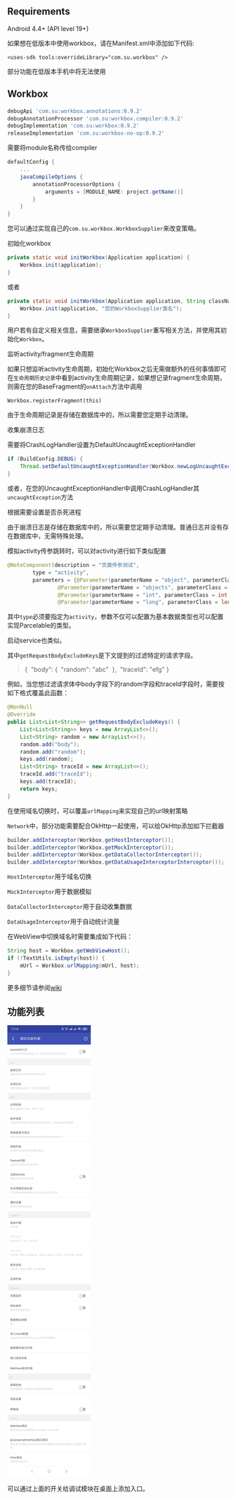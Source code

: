 ## Requirements

Android 4.4+ (API level 19+)



如果想在低版本中使用workbox，请在Manifest.xml中添加如下代码:

```
<uses-sdk tools:overrideLibrary="com.su.workbox" />
```

部分功能在低版本手机中将无法使用




## Workbox

```groovy
debugApi 'com.su:workbox.annotations:0.9.2'
debugAnnotationProcessor 'com.su:workbox.compiler:0.9.2'
debugImplementation 'com.su:workbox:0.9.2'
releaseImplementation 'com.su:workbox-no-op:0.9.2'

```

需要将module名称传给compiler

```groovy
defaultConfig {
    ...
    javaCompileOptions {
        annotationProcessorOptions {
            arguments = [MODULE_NAME: project.getName()]
        }
    }
}
```

您可以通过实现自己的`com.su.workbox.WorkboxSupplier`来改变策略。

初始化workbox

```java
private static void initWorkbox(Application application) {
    Workbox.init(application);
}
```

或者
```java
private static void initWorkbox(Application application, String className) {
    Workbox.init(application, "您的WorkboxSupplier类名");
}
```

用户若有自定义相关信息，需要继承`WorkboxSupplier`重写相关方法，并使用其初始化`Workbox`。



监听activity/fragment生命周期

如果只想监听activity生命周期，初始化Workbox之后无需做额外的任何事情即可在`生命周期历史记录`中看到activity生命周期记录，如果想记录fragment生命周期，则需在您的BaseFragment的`onAttach`方法中调用

```
Workbox.registerFragment(this)
```

由于生命周期记录是存储在数据库中的，所以需要您定期手动清理。




收集崩溃日志

需要将CrashLogHandler设置为DefaultUncaughtExceptionHandler

```java
if (BuildConfig.DEBUG) {
    Thread.setDefaultUncaughtExceptionHandler(Workbox.newLogUncaughtExceptionHandler(true));
}
```

或者，在您的UncaughtExceptionHandler中调用CrashLogHandler其`uncaughtException`方法

根据需要设置是否杀死进程

由于崩溃日志是存储在数据库中的，所以需要您定期手动清理。普通日志并没有存在数据库中，无需特殊处理。




模拟activity传参跳转时，可以对activity进行如下类似配置

```java
@NoteComponent(description = "页面传参测试",
        type = "activity",
        parameters = {@Parameter(parameterName = "object", parameterClass = ObjectParameter.class, parameterRequired = false),
                @Parameter(parameterName = "objects", parameterClass = ObjectParameter[].class, parameterRequired = false),
                @Parameter(parameterName = "int", parameterClass = int.class),
                @Parameter(parameterName = "long", parameterClass = long.class, parameterRequired = false)})
```

其中`type`必须要指定为`activity`，参数不仅可以配置为基本数据类型也可以配置实现Parcelable的类型。

启动service也类似。



其中`getRequestBodyExcludeKeys`是下文提到的过滤特定的请求字段。

> {
> ​	"body": {
> ​		"random": "abc"
> ​	},
> ​	"traceId": "efg"
> }

例如，当您想过滤请求体中body字段下的random字段和traceId字段时，需要按如下格式覆盖此函数：

```java
@NonNull
@Override
public List<List<String>> getRequestBodyExcludeKeys() {
    List<List<String>> keys = new ArrayList<>();
    List<String> random = new ArrayList<>();
    random.add("body");
    random.add("random");
    keys.add(random);
    List<String> traceId = new ArrayList<>();
    traceId.add("traceId");
    keys.add(traceId);
    return keys;
}
```

在使用域名切换时，可以覆盖`urlMapping`来实现自己的url映射策略

`Network`中，部分功能需要配合OkHttp一起使用，可以给OkHttp添加如下拦截器

```java
builder.addInterceptor(Workbox.getHostInterceptor());
builder.addInterceptor(Workbox.getMockInterceptor());
builder.addInterceptor(Workbox.getDataCollectorInterceptor());
builder.addInterceptor(Workbox.getDataUsageInterceptorInterceptor());
```

`HostInterceptor`用于域名切换

`MockInterceptor`用于数据模拟

`DataCollectorInterceptor`用于自动收集数据

`DataUsageInterceptor`用于自动统计流量

在WebView中切换域名时需要集成如下代码：

```java
String host = Workbox.getWebViewHost();
if (!TextUtils.isEmpty(host)) {
    mUrl = Workbox.urlMapping(mUrl, host);
}


```

更多细节请参阅[wiki](https://github.com/su1216/workbox/wiki)



## 功能列表




![](images/entry.jpg)

可以通过上面的开关给调试模块在桌面上添加入口。
